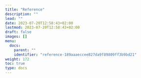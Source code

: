 ```yaml
---
title: "Reference"
description: ""
lead: ""
date: 2023-07-20T12:58:43+02:00
lastmod: 2023-07-20T12:58:43+02:00
draft: false
images: []
menu:
  docs:
    parent: ""
    identifier: "reference-189aaaeccee827da9f89809ff3b9bd21"
weight: 172
toc: true
type: docs
---
```

